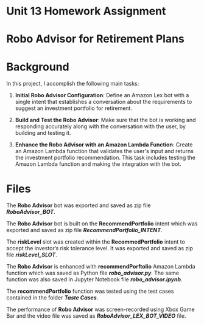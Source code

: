# Unit 13 Homework Assignment 
# Robo Advisor for Retirement Plans

# Background

In this project, I accomplish the following main tasks:

1. **Initial Robo Advisor Configuration**: Define an Amazon Lex bot with a single intent that establishes a conversation about the requirements to suggest an investment portfolio for retirement.

2. **Build and Test the Robo Advisor**: Make sure that the bot is working and responding accurately along with the conversation with the user, by building and testing it.

3. **Enhance the Robo Advisor with an Amazon Lambda Function**: Create an Amazon Lambda function that validates the user's input and returns the investment portfolio recommendation. This task includes testing the Amazon Lambda function and making the integration with the bot.

# Files

The **Robo Advisor** bot was exported and saved as zip file ***RoboAdvisor_BOT***.

The **Robo Advisor** bot is built on the **RecommendPortfolio** intent which was exported and saved as zip file ***RecommendPortfolio_INTENT***.  

The **riskLevel** slot was created within the **RecommedPortfolio** intent to accept the investor’s risk tolerance level. It was exported and saved as zip file ***riskLevel_SLOT***.

The **Robo Advisor** is enhanced with **recommendPorftolio** Amazon Lambda function which was saved as Python file ***robo_advisor.py***. The same function was also saved in Jupyter Notebook file ***robo_advisor.ipynb***.

The **recommendPortfolio** function was tested using the test cases contained in the folder ***Taste Cases***.

The performance of **Robo Advisor** was screen-recorded using Xbox Game Bar and the video file was saved as ***RoboAdvisor_LEX_BOT_VIDEO*** file.
